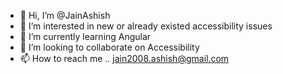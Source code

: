 - 👋 Hi, I’m @JainAshish
- 👀 I’m interested in new or already existed accessibility issues
- 🌱 I’m currently learning Angular
- 💞️ I’m looking to collaborate on Accessibility
- 📫 How to reach me .. jain2008.ashish@gmail.com

<!---
JainAshish/JainAshish is a ✨ special ✨ repository because its `README.md` (this file) appears on your GitHub profile.
You can click the Preview link to take a look at your changes.
--->
